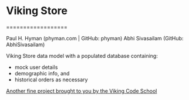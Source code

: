 # Viking Store
==================

Paul H. Hyman (phyman.com | GitHub: phyman)
Abhi Sivasailam (GitHub: AbhiSivasailam)

Viking Store data model with a populated database containing:
* mock user details
* demographic info, and
* historical orders as necessary

[Another fine project brought to you by the Viking Code School](http://vikingcodeschool.com)
